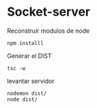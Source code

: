 


# Socket-server

Reconstruir modulos de node

``````
npm installl
```````

Generar el DIST
```````
tsc -w
```````

levantar servidor
```````
nodemon dist/
node dist/
```````